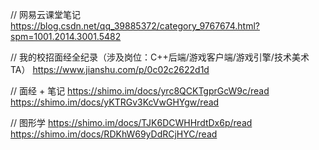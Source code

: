 // 网易云课堂笔记
https://blog.csdn.net/qq_39885372/category_9767674.html?spm=1001.2014.3001.5482

// 我的校招面经全纪录（涉及岗位：C++后端/游戏客户端/游戏引擎/技术美术TA）
https://www.jianshu.com/p/0c02c2622d1d

// 面经 + 笔记
https://shimo.im/docs/yrc8QCKTgprGcW9c/read
https://shimo.im/docs/yKTRGv3KcVwGHYgw/read

// 图形学
https://shimo.im/docs/TJK6DCWHHrdtDx6p/read
https://shimo.im/docs/RDKhW69yDdRCjHYC/read
